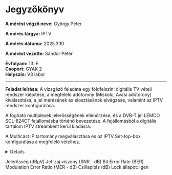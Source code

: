 # Jegyzőkönyv

**A mérést végző neve:** György Péter

**A mérés tárgya:** IPTV

**A mérés dátuma:**  2025.3.10

**A mérést vezette:** Sándor Péter  

**Évfolyam:** 13. E  
**Csoport:** GYAK 2  
**Helyszín:**   V3 labor

---

**Feladat leírása:**
A vizsgázó feladata egy földfelszíni digitális TV vételi rendszer kiépítése, a megfelelő adótorony (Miskolc, Avasi adótorony) kiválasztása, a jel mérésének és elosztásának elvégzése, valamint az IPTV rendszer konfigurálása.

A fogható multiplexek jelerősségének ellenőrzése, és a DVB-T jel LEMCO SCL-824CT fejállomásba történő bevezetése. A fejállomásból a digitális tartalom IPTV streamként kerül kiadásra.

A Multicast IP tartomány megválasztása és az IPTV Set-top-box konfigurálása a megfelelő vételhez.

<details>

![Névtelen](https://github.com/user-attachments/assets/d57f0409-4b8f-4c70-b878-450b099f6154)

</details>

Jelerősség (dBμV)
Jel-zaj viszony (SNR - dB)
Bit Error Rate (BER)
Modulation Error Ratio (MER - dB)
Csillapítás (dB)
Lock állapot: Igen 


